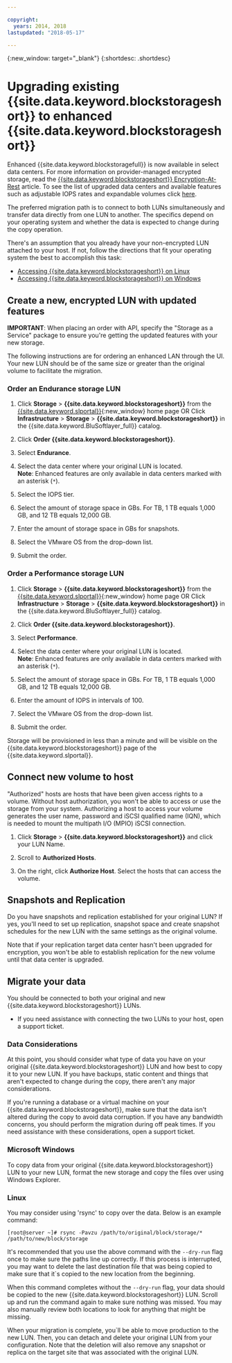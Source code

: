 ```yaml
---

copyright:
  years: 2014, 2018
lastupdated: "2018-05-17"

---
```

{:new_window: target="_blank"}
{:shortdesc: .shortdesc}

# Upgrading existing {{site.data.keyword.blockstorageshort}} to enhanced {{site.data.keyword.blockstorageshort}}

Enhanced {{site.data.keyword.blockstoragefull}} is now available in select data centers. For more information on provider-managed encrypted storage, read the [{{site.data.keyword.blockstorageshort}} Encryption-At-Rest](block-file-storage-encryption-rest.html) article. To see the list of upgraded data centers and available features such as adjustable IOPS rates and expandable volumes click [here](new-ibm-block-and-file-storage-location-and-features.html).

The preferred migration path is to connect to both LUNs simultaneously and transfer data directly from one LUN to another. The specifics depend on your operating system and whether the data is expected to change during the copy operation. 

There's an assumption that you already have your non-encrypted LUN attached to your host. If not, follow the directions that fit your operating system the best to accomplish this task:

- [Accessing {{site.data.keyword.blockstorageshort}} on Linux](accessing_block_storage_linux.html)
- [Accessing {{site.data.keyword.blockstorageshort}} on Windows](accessing-block-storage-windows.html)

 
## Create a new, encrypted LUN with updated features

**IMPORTANT**: When placing an order with API, specify the "Storage as a Service" package to ensure you're getting the updated features with your new storage.

The following instructions are for ordering an enhanced LAN through the UI. Your new LUN should be of the same size or greater than the original volume to facilitate the migration.

### Order an Endurance storage LUN

1. Click **Storage** > **{{site.data.keyword.blockstorageshort}}** from the [{{site.data.keyword.slportal}}](https://control.softlayer.com/){:new_window} home page OR Click **Infrastructure** > **Storage** > **{{site.data.keyword.blockstorageshort}}** in the {{site.data.keyword.BluSoftlayer_full}} catalog.

2. Click **Order {{site.data.keyword.blockstorageshort}}**.

3. Select **Endurance**.

4. Select the data center where your original LUN is located. <br/> **Note**: Enhanced features are only available in data centers marked with an asterisk (`*`).

5. Select the IOPS tier.

6. Select the amount of storage space in GBs. For TB, 1 TB equals 1,000 GB, and 12 TB equals 12,000 GB.

7. Enter the amount of storage space in GBs for snapshots.

8. Select the VMware OS from the drop-down list.

9. Submit the order.

### Order a Performance storage LUN

1. Click **Storage** > **{{site.data.keyword.blockstorageshort}}** from the [{{site.data.keyword.slportal}}](https://control.softlayer.com/){:new_window} home page OR Click **Infrastructure** > **Storage** > **{{site.data.keyword.blockstorageshort}}** in the {{site.data.keyword.BluSoftlayer_full}} catalog.

2. Click **Order {{site.data.keyword.blockstorageshort}}**.

3. Select **Performance**.

4. Select the data center where your original LUN is located. <br/> **Note**: Enhanced features are only available in data centers marked with an asterisk (`*`).

5. Select the amount of storage space in GBs. For TB, 1 TB equals 1,000 GB, and 12 TB equals 12,000 GB.

6. Enter the amount of IOPS in intervals of 100.

7. Select the VMware OS from the drop-down list.

8. Submit the order.

Storage will be provisioned in less than a minute and will be visible on the {{site.data.keyword.blockstorageshort}} page of the {{site.data.keyword.slportal}}.


 
## Connect new volume to host

"Authorized" hosts are hosts that have been given access rights to a volume. Without host authorization, you won't be able to access or use the storage from your system. Authorizing a host to access your volume generates the user name, password and iSCSI qualified name (IQN), which is needed to mount the multipath I/O (MPIO) iSCSI connection.

1. Click **Storage** > **{{site.data.keyword.blockstorageshort}}** and click your LUN Name.

2. Scroll to **Authorized Hosts**.

3. On the right, click **Authorize Host**. Select the hosts that can access the volume.

 
## Snapshots and Replication

Do you have snapshots and replication established for your original LUN? If yes, you'll need to set up replication, snapshot space and create snapshot schedules for the new LUN with the same settings as the original volume. 

Note that if your replication target data center hasn't been upgraded for encryption, you won't be able to establish replication for the new volume until that data center is upgraded.

 
## Migrate your data

You should be connected to both your original and new {{site.data.keyword.blockstorageshort}} LUNs. 
- If you need assistance with connecting the two LUNs to your host, open a support ticket.

### Data Considerations

At this point, you should consider what type of data you have on your original {{site.data.keyword.blockstorageshort}} LUN and how best to copy it to your new LUN. If you have backups, static content and things that aren't expected to change during the copy, there aren't any major considerations.

If you're running a database or a virtual machine on your {{site.data.keyword.blockstorageshort}}, make sure that the data isn't altered during the copy to avoid data corruption. If you have any bandwidth concerns, you should perform the migration during off peak times. If you need assistance with these considerations, open a support ticket.
 
### Microsoft Windows

To copy data from your original {{site.data.keyword.blockstorageshort}} LUN to your new LUN, format the new storage and copy the files over using Windows Explorer.

 
### Linux

You may consider using 'rsync' to copy over the data. Below is an example command:

```
[root@server ~]# rsync -Pavzu /path/to/original/block/storage/* /path/to/new/block/storage
```

It's recommended that you use the above command with the `--dry-run` flag once to make sure the paths line up correctly. If this process is interrupted, you may want to delete the last destination file that was being copied to make sure that it`s copied to the new location from the beginning.

When this command completes without the `--dry-run` flag, your data should be copied to the new {{site.data.keyword.blockstorageshort}} LUN. Scroll up and run the command again to make sure nothing was missed. You may also manually review both locations to look for anything that might be missing.

When your migration is complete, you`ll be able to move production to the new LUN. Then, you can detach and delete your original LUN from your configuration. Note that the deletion will also remove any snapshot or replica on the target site that was associated with the original LUN.

